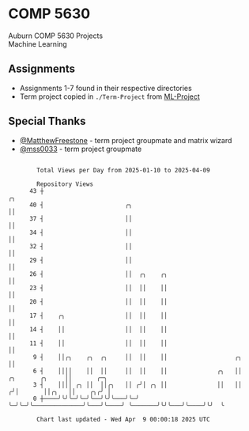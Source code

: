 # COMP 5630
Auburn COMP 5630 Projects  
Machine Learning

## Assignments
- Assignments 1-7 found in their respective directories
- Term project copied in `./Term-Project` from [ML-Project](https://github.com/wumphlett/ML-Project)

## Special Thanks
- [@MatthewFreestone](https://github.com/MatthewFreestone) - term project groupmate and matrix wizard
- [@mss0033](https://github.com/mss0033) - term project groupmate

```

        Total Views per Day from 2025-01-10 to 2025-04-09

        Repository Views
      43 ┼                                                                             ╭╮
      40 ┤                       ╭╮                                                    ││
      37 ┤                       ││                                                    ││
      34 ┤                       ││                                                    ││
      32 ┤                       ││                                                    ││
      29 ┤                       ││                                                    ││
      26 ┤                       ││  ╭╮    ╭╮                                          ││
      23 ┤                       ││  ││    ││                                          ││
      20 ┤                       ││  ││    ││                                          ││
      17 ┤    ╭╮                 ││  ││    ││                                          ││
      14 ┤    ││                 ││  ││    ││                                          ││
      11 ┤    ││                 ││  ││    ││                                          ││
       9 ┤    ││╭╮    ╭╮  ╭╮     ││  ││    ││                   ╭╮                     ││
       6 ┤    ││││    ││  ││     ││  ││    ││              ╭╮   ││     ╭╮       ╭╮     ││       ╭─╮
       3 ┤    ││││ ╭╮ ││  ││╭╮   ││ ╭╯│ ╭╮ ││              ││   ││    ╭╯│       ││╭╮   ││    ╭╮╭╯ │
       0 ┼────╯╰╯╰─╯╰─╯╰──╯╰╯╰───╯╰─╯ ╰─╯╰─╯╰──────────────╯╰───╯╰────╯ ╰───────╯╰╯╰───╯╰────╯╰╯  ╰

        Chart last updated - Wed Apr  9 00:00:18 2025 UTC
        
```
